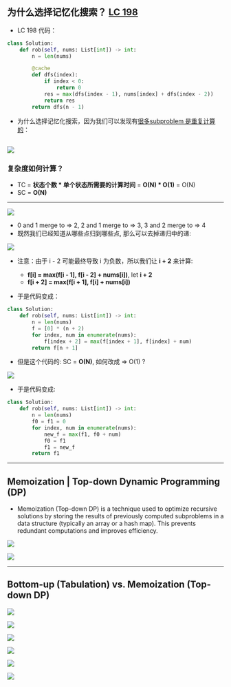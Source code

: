 ## 为什么选择记忆化搜索？ [LC 198](../DP/rob.md) 

- LC 198 代码：

```py
class Solution:
    def rob(self, nums: List[int]) -> int:
        n = len(nums)

        @cache
        def dfs(index):
            if index < 0:
                return 0
            res = max(dfs(index - 1), nums[index] + dfs(index - 2))
            return res
        return dfs(n - 1)
```



- 为什么选择记忆化搜索，因为我们可以发现有[很多subproblem 是重复计算的](https://www.bilibili.com/video/BV1Xj411K7oF?t=192.6)：

![](img/2025-05-16-01-15-05.png)
---

### 复杂度如何计算？

- TC = **状态个数 * 单个状态所需要的计算时间** = **O(N) * O(1)** = O(N)
- SC = **O(N)**
---


![](img/2025-05-16-01-43-23.png)

- 0 and 1 merge to => 2, 2 and 1 merge to => 3, 3 and 2 merge to => 4
- 既然我们已经知道从哪些点归到哪些点, 那么可以去掉递归中的递:

![](img/2025-05-16-01-45-56.png)

- 注意：由于 i - 2 可能最终导致 i 为负数，所以我们让 **i + 2** 来计算:
  - **f[i] = max(f[i - 1], f[i - 2] + nums[i])**, let **i + 2**  
  - **f[i + 2] = max(f[i + 1], f[i] + nums[i])**

- 于是代码变成：


```py
class Solution:
    def rob(self, nums: List[int]) -> int:
        n = len(nums)
        f = [0] * (n + 2)
        for index, num in enumerate(nums):
            f[index + 2] = max(f[index + 1], f[index] + num)
        return f[n + 1]
```

- 但是这个代码的: SC = **O(N)**, 如何改成 => O(1) ?

![](img/2025-05-16-02-03-47.png)

- 于是代码变成:

```py
class Solution:
    def rob(self, nums: List[int]) -> int:
        n = len(nums)
        f0 = f1 = 0
        for index, num in enumerate(nums):
            new_f = max(f1, f0 + num)
            f0 = f1
            f1 = new_f
        return f1
```








---
## Memoization | Top-down Dynamic Programming (DP) 

- Memoization (Top-down DP) is a technique used to optimize recursive solutions by storing the results of previously computed subproblems in a 
  data structure (typically an array or a hash map). This prevents redundant computations and improves efficiency.


![](img/2025-02-11-16-54-05.png)

![](img/2025-02-11-16-58-44.png)

---

## Bottom-up (Tabulation) vs. Memoization (Top-down DP)

![](img/2025-02-11-17-02-05.png)

![](img/2025-02-11-17-02-44.png)

![](img/2025-02-11-17-03-02.png)

![](img/2025-02-11-17-03-24.png)

![](img/2025-02-11-17-04-16.png)

![](img/2025-02-11-17-04-33.png)




